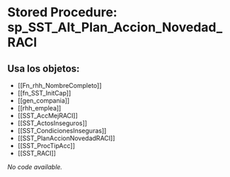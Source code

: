 # Stored Procedure: sp_SST_Alt_Plan_Accion_Novedad_RACI

## Usa los objetos:
- [[Fn_rhh_NombreCompleto]]
- [[fn_SST_InitCap]]
- [[gen_compania]]
- [[rhh_emplea]]
- [[SST_AccMejRACI]]
- [[SST_ActosInseguros]]
- [[SST_CondicionesInseguras]]
- [[SST_PlanAccionNovedadRACI]]
- [[SST_ProcTipAcc]]
- [[SST_RACI]]

*No code available.*
